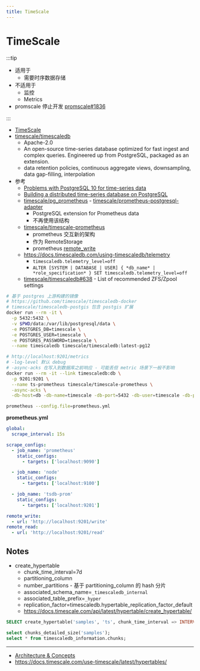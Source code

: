 ```yaml
---
title: TimeScale
---
```


# TimeScale

:::tip

- 适用于
  - 需要时序数据存储
- 不适用于
  - 监控
  - Metrics
- promscale 停止开发 [promscale#1836](https://github.com/timescale/promscale/issues/1836)

:::

- [TimeScale](http://www.timescale.com/)
- [timescale/timescaledb](https://github.com/timescale/timescaledb)
  - Apache-2.0
  - An open-source time-series database optimized for fast ingest and complex queries. Engineered up from PostgreSQL, packaged as an extension.
  - data retention policies, continuous aggregate views, downsampling, data gap-filling, interpolation
- 参考
  - [Problems with PostgreSQL 10 for time-series data](https://blog.timescale.com/time-series-data-postgresql-10-vs-timescaledb-816ee808bac5)
  - [Building a distributed time-series database on PostgreSQL](https://blog.timescale.com/blog/building-a-distributed-time-series-database-on-postgresql/)
  - [timescale/pg_prometheus](https://github.com/timescale/pg_prometheus) - [timescale/prometheus-postgresql-adapter](https://github.com/timescale/prometheus-postgresql-adapter)
    - PostgreSQL extension for Prometheus data
    - 不再使用该结构
  - [timescale/timescale-prometheus](https://github.com/timescale/timescale-prometheus)
    - prometheus 交互新的架构
    - 作为 RemoteStorage
    - prometheus [remote_write](https://prometheus.io/docs/prometheus/latest/configuration/configuration/#remote_write)
  - https://docs.timescaledb.com/using-timescaledb/telemetry
    - `timescaledb.telemetry_level=off`
    - `ALTER [SYSTEM | DATABASE | USER] { *db_name* | *role_specification* } SET timescaledb.telemetry_level=off`
  - [timescale/timescaledb#638](https://github.com/timescale/timescaledb/issues/638) - List of recommended ZFS/Zpool settings

```bash
# 基于 postgres 上游构建的镜像
# https://github.com/timescale/timescaledb-docker
# timescale/timescaledb-postgis 包含 postgis 扩展
docker run --rm -it \
  -p 5432:5432 \
  -v $PWD/data:/var/lib/postgresql/data \
  -e POSTGRES_DB=timescale \
  -e POSTGRES_USER=timescale \
  -e POSTGRES_PASSWORD=timescale \
  --name timescaledb timescale/timescaledb:latest-pg12

# http://localhost:9201/metrics
# -log-level 默认 debug
# -async-acks 在写入到数据库之前响应 - 可能丢但 metric 场景下一般不影响
docker run --rm -it --link timescaledb:db \
  -p 9201:9201 \
  --name ts-prometheus timescale/timescale-prometheus \
  -async-acks \
  -db-host=db -db-name=timescale -db-port=5432 -db-user=timescale -db-password=timescale

prometheus --config.file=prometheus.yml
```

**prometheus.yml**

```yaml
global:
  scrape_interval: 15s

scrape_configs:
  - job_name: 'prometheus'
    static_configs:
      - targets: ['localhost:9090']

  - job_name: 'node'
    static_configs:
      - targets: ['localhost:9100']

  - job_name: 'tsdb-prom'
    static_configs:
      - targets: ['localhost:9201']

remote_write:
  - url: 'http://localhost:9201/write'
remote_read:
  - url: 'http://localhost:9201/read'
```

## Notes

- create_hypertable
  - chunk_time_interval=7d
  - partitioning_column
  - number_partitions - 基于 partitioning_column 的 hash 分片
  - associated_schema_name=`_timescaledb_internal`
  - associated_table_prefix=`_hyper`
  - replication_factor=timescaledb.hypertable_replication_factor_default
  - https://docs.timescale.com/api/latest/hypertable/create_hypertable/

```sql
SELECT create_hypertable('samples', 'ts', chunk_time_interval => INTERVAL '7 day');

select chunks_detailed_size('samples');
select * from timescaledb_information.chunks;
```

---

- [Architecture & Concepts](https://docs.timescale.com/introduction/architecture)
- https://docs.timescale.com/use-timescale/latest/hypertables/
